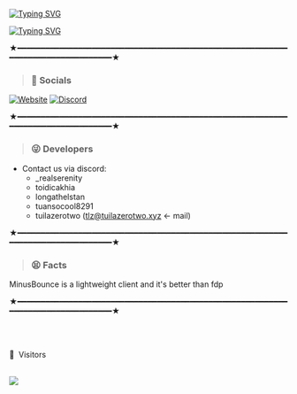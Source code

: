 [![Typing SVG](https://readme-typing-svg.demolab.com?font=Unbounded&weight=700&size=30&duration=5000&pause=1000&color=0000001&background=1E42FF00&center=true&width=435&lines=MinusBounce)](https://minusbounce.lol)

[![Typing SVG](https://readme-typing-svg.demolab.com?font=Unbounded&weight=700&pause=1000&color=000500&background=1E42FF00&center=true&width=435&lines=github.com%2FMinusMC)](https://tuilazerotwo.xyz)

★━━━━━━━━━━━━━━━━━━━━━━━━━━━━━━━━━━━━━━━━━━━━━━━━━━━━━━━━━━━━━━━━━━━━━━━━━━━━━━━━★
 > ### 🎈 Socials 
 
   [![Website](https://img.shields.io/badge/website-000000?style=for-the-badge&logo=About.me&logoColor=white)](https://www.minusbounce.lol)
   [![Discord](https://img.shields.io/badge/-Discord-7289DA?style=for-the-badge&logo=discord&logoColor=white)](https://discord.com/invite/minusbounce) 
 
 ★━━━━━━━━━━━━━━━━━━━━━━━━━━━━━━━━━━━━━━━━━━━━━━━━━━━━━━━━━━━━━━━━━━━━━━━━━━━━━━━━★
  > ### 😜 Developers

  - Contact us via discord:
    + _realserenity
    + toidicakhia 
    + longathelstan
    + tuansocool8291
    + tuilazerotwo (tlz@tuilazerotwo.xyz <- mail)

★━━━━━━━━━━━━━━━━━━━━━━━━━━━━━━━━━━━━━━━━━━━━━━━━━━━━━━━━━━━━━━━━━━━━━━━━━━━━━━━━★
> ### 😫 Facts

MinusBounce is a lightweight client and it's better than fdp


★━━━━━━━━━━━━━━━━━━━━━━━━━━━━━━━━━━━━━━━━━━━━━━━━━━━━━━━━━━━━━━━━━━━━━━━━━━━━━━━━★
  

 <br><br>
<p>👀 &nbsp;Visitors</p>
 <br>
<img align="left" src="https://profile-counter.glitch.me/MinusMC/count.svg" />
